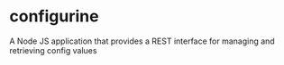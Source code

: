 configurine
===========

A Node JS application that provides a REST interface for managing and retrieving config values